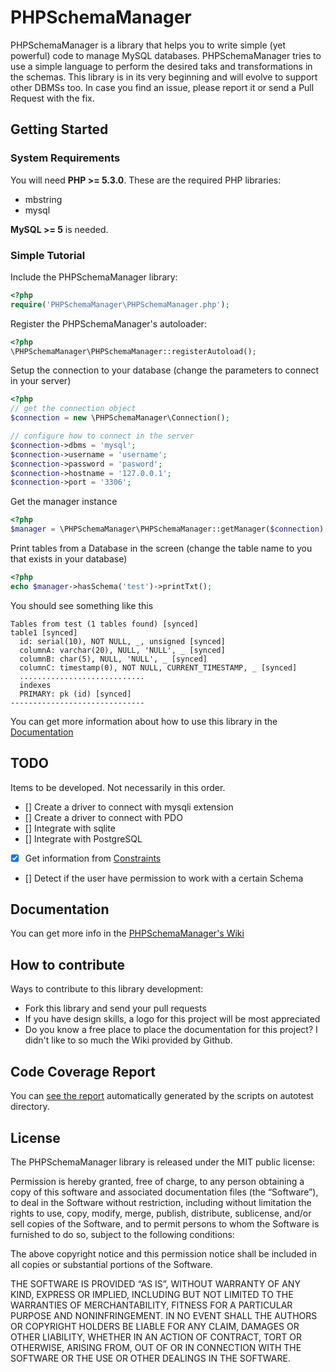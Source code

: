 # PHPSchemaManager

PHPSchemaManager is a library that helps you to write simple (yet powerful) code to manage MySQL databases.
PHPSchemaManager tries to use a simple language to perform the desired taks and transformations in the schemas.
This library is in its very beginning and will evolve to support other DBMSs too.
In case you find an issue, please report it or send a Pull Request with the fix.

## Getting Started

### System Requirements

You will need **PHP >= 5.3.0**.
These are the required PHP libraries:
* mbstring
* mysql

**MySQL >= 5** is needed.

### Simple Tutorial

Include the PHPSchemaManager library:
```php
<?php
require('PHPSchemaManager\PHPSchemaManager.php');
```

Register the PHPSchemaManager's autoloader:
```php
<?php
\PHPSchemaManager\PHPSchemaManager::registerAutoload();
```

Setup the connection to your database (change the parameters to connect in your server)
```php
<?php
// get the connection object
$connection = new \PHPSchemaManager\Connection();

// configure how to connect in the server
$connection->dbms = 'mysql';
$connection->username = 'username';
$connection->password = 'pasword';
$connection->hostname = '127.0.0.1';
$connection->port = '3306';
```

Get the manager instance
```php
<?php
$manager = \PHPSchemaManager\PHPSchemaManager::getManager($connection);
```

Print tables from a Database in the screen (change the table name to you that exists in your database)
```php
<?php
echo $manager->hasSchema('test')->printTxt();
```

You should see something like this
```
Tables from test (1 tables found) [synced]
table1 [synced]
  id: serial(10), NOT NULL, _, unsigned [synced]
  columnA: varchar(20), NULL, 'NULL', _ [synced]
  columnB: char(5), NULL, 'NULL', _ [synced]
  columnC: timestamp(0), NOT NULL, CURRENT_TIMESTAMP, _ [synced]
  ............................
  indexes
  PRIMARY: pk (id) [synced]
------------------------------
```

You can get more information about how to use this library in the [Documentation](https://github.com/thiagomp/PHPSchemaManager/wiki/Documentation)

## TODO

Items to be developed. Not necessarily in this order.

- [] Create a driver to connect with mysqli extension
- [] Create a driver to connect with PDO
- [] Integrate with sqlite
- [] Integrate with PostgreSQL
- [X] Get information from [Constraints](http://dev.mysql.com/doc/refman/5.0/en/create-table-foreign-keys.html)
- [] Detect if the user have permission to work with a certain Schema

## Documentation

You can get more info in the [PHPSchemaManager's Wiki](https://github.com/thiagomp/PHPSchemaManager/wiki/Documentation)

## How to contribute

Ways to contribute to this library development:

* Fork this library and send your pull requests
* If you have design skills, a logo for this project will be most appreciated
* Do you know a free place to place the documentation for this project? I didn't like to so much the Wiki provided by Github.

## Code Coverage Report

You can [see the report](http://phpsm.aws.af.cm/) automatically generated by the scripts on autotest directory.

## License

The PHPSchemaManager library is released under the MIT public license:

Permission is hereby granted, free of charge, to any person obtaining a copy of this software and associated documentation files (the “Software”), to deal in the Software without restriction, including without limitation the rights to use, copy, modify, merge, publish, distribute, sublicense, and/or sell copies of the Software, and to permit persons to whom the Software is furnished to do so, subject to the following conditions:

The above copyright notice and this permission notice shall be included in all copies or substantial portions of the Software.

THE SOFTWARE IS PROVIDED “AS IS”, WITHOUT WARRANTY OF ANY KIND, EXPRESS OR IMPLIED, INCLUDING BUT NOT LIMITED TO THE WARRANTIES OF MERCHANTABILITY, FITNESS FOR A PARTICULAR PURPOSE AND NONINFRINGEMENT. IN NO EVENT SHALL THE AUTHORS OR COPYRIGHT HOLDERS BE LIABLE FOR ANY CLAIM, DAMAGES OR OTHER LIABILITY, WHETHER IN AN ACTION OF CONTRACT, TORT OR OTHERWISE, ARISING FROM, OUT OF OR IN CONNECTION WITH THE SOFTWARE OR THE USE OR OTHER DEALINGS IN THE SOFTWARE.
